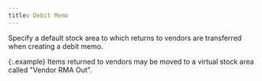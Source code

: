 ```yaml
---
title: Debit Memo
---
```



Specify a default stock area  to which returns to vendors are transferred when creating a debit memo.


{:.example}
Items returned to vendors may be moved to a virtual stock area called  "Vendor RMA Out".
